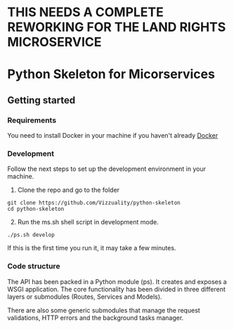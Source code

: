 # THIS NEEDS A COMPLETE REWORKING FOR THE LAND RIGHTS MICROSERVICE
# Python Skeleton for Micorservices

## Getting started

### Requirements

You need to install Docker in your machine if you haven't already [Docker](https://www.docker.com/)

### Development

Follow the next steps to set up the development environment in your machine.

1. Clone the repo and go to the folder

```ssh
git clone https://github.com/Vizzuality/python-skeleton
cd python-skeleton
```

2. Run the ms.sh shell script in development mode.

```ssh
./ps.sh develop
```

If this is the first time you run it, it may take a few minutes.

### Code structure

The API has been packed in a Python module (ps). It creates and exposes a WSGI application. The core functionality
has been divided in three different layers or submodules (Routes, Services and Models).

There are also some generic submodules that manage the request validations, HTTP errors and the background tasks manager.
